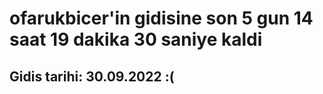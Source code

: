 # ofarukbicer'in gidisine son 5 gun 14 saat 19 dakika 30 saniye kaldi

## Gidis tarihi: 30.09.2022 :(